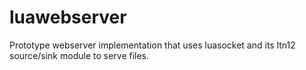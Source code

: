 luawebserver
============

Prototype webserver implementation that uses luasocket and its ltn12 source/sink module to serve files.
